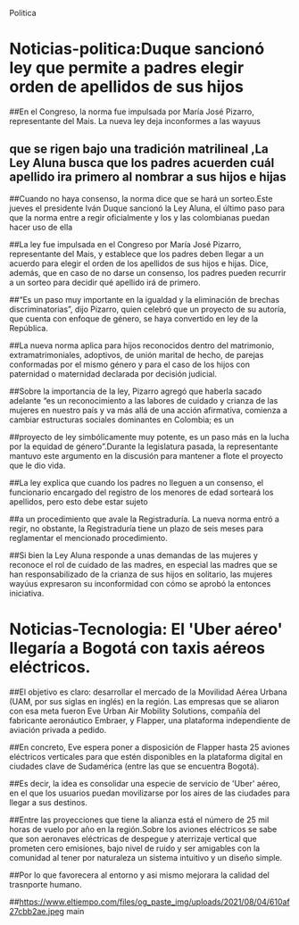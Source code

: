 Politica
# Noticias-politica:Duque sancionó ley que permite a padres elegir orden de apellidos de sus hijos

##En el Congreso, la norma fue impulsada por María José Pizarro, representante del Mais. La nueva ley deja inconformes a las wayuus

## que se rigen bajo una tradición matrilineal ,La Ley Aluna busca que los padres acuerden cuál apellido ira primero al nombrar a sus hijos e hijas

##Cuando no haya consenso, la norma dice que se hará un sorteo.Este jueves el presidente Iván Duque sancionó la Ley Aluna, el último paso para que la norma entre a regir oficialmente y los y las colombianas puedan hacer uso de ella

##La ley fue impulsada en el Congreso por María José Pizarro, representante del Mais, y establece que los padres deben llegar a un acuerdo para elegir el orden de los apellidos de sus hijos e hijas. Dice, además, que en caso de no darse un consenso, los padres pueden recurrir a un sorteo para decidir qué apellido irá de primero.

##“Es un paso muy importante en la igualdad y la eliminación de brechas discriminatorias”, dijo Pizarro, quien celebró que un proyecto de su autoría, que cuenta con enfoque de género, se haya convertido en ley de la República.

##La nueva norma aplica para hijos reconocidos dentro del matrimonio, extramatrimoniales, adoptivos, de unión marital de hecho, de parejas conformadas por el mismo género y para el caso de los hijos con paternidad o maternidad declarada por decisión judicial.

##Sobre la importancia de la ley, Pizarro agregó que haberla sacado adelante “es un reconocimiento a las labores de cuidado y crianza de las mujeres en nuestro país y va más allá de una acción afirmativa, comienza a cambiar estructuras sociales dominantes en Colombia; es un 

##proyecto de ley simbólicamente muy potente, es un paso más en la lucha por la equidad de género”.Durante la legislatura pasada, la representante mantuvo este argumento en la discusión para mantener a flote el proyecto que le dio vida.

##La ley explica que cuando los padres no lleguen a un consenso, el funcionario encargado del registro de los menores de edad sorteará los apellidos, pero esto debe estar sujeto 

##a un procedimiento que avale la Registraduría. La nueva norma entró a regir, no obstante, la Registraduría tiene un plazo de seis meses para reglamentar el mencionado procedimiento.

##Si bien la Ley Aluna responde a unas demandas de las mujeres y reconoce el rol de cuidado de las madres, en especial las madres que se han responsabilizado de la crianza de sus hijos en solitario, las mujeres wayúus expresaron su inconformidad con cómo se aprobó la entonces iniciativa.

# Noticias-Tecnologia: El 'Uber aéreo' llegaría a Bogotá con taxis aéreos eléctricos.
##El objetivo es claro: desarrollar el mercado de la Movilidad Aérea Urbana (UAM, por sus siglas en inglés) en la región. Las empresas que se aliaron con esa meta fueron Eve Urban Air Mobility Solutions, compañía del fabricante aeronáutico Embraer, y Flapper, una plataforma independiente de aviación privada a pedido.

##En concreto, Eve espera poner a disposición de Flapper hasta 25 aviones eléctricos verticales para que estén disponibles en la plataforma digital en ciudades clave de Sudamérica (entre las que se encuentra Bogotá).

##Es decir, la idea es consolidar una especie de servicio de 'Uber' aéreo, en el que los usuarios puedan movilizarse por los aires de las ciudades para llegar a sus destinos.

##Entre las proyecciones que tiene la alianza está el número de 25 mil horas de vuelo por año en la región.Sobre los aviones eléctricos se sabe que son aeronaves eléctricas de despegue y aterrizaje vertical que prometen cero emisiones, bajo nivel de ruido y ser amigables con la comunidad al tener por naturaleza un sistema intuitivo y un diseño simple.

##Por lo que favorecera al entorno y asi mismo mejorara la calidad del trasnporte humano.

##https://www.eltiempo.com/files/og_paste_img/uploads/2021/08/04/610af27cbb2ae.jpeg
main

